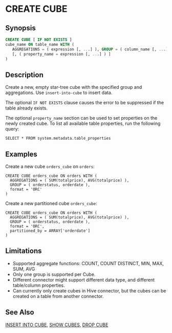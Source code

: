 CREATE CUBE
============

Synopsis
--------

``` sql
CREATE CUBE [ IF NOT EXISTS ]
cube_name ON table_name WITH (
   AGGREGATIONS = ( expression [, ...] ), GROUP = ( column_name [, ...] )
   [, ( property_name = expression [, ...] ) ] 
)
```

Description
-----------

Create a new, empty star-tree cube with the specified group and aggregations. Use `insert-into-cube` to insert data.

The optional `IF NOT EXISTS` clause causes the error to be suppressed if the table already exists.

The optional `property_name` section can be used to set properties on the newly created cube. To list all available table properties, run the following query:

    SELECT * FROM system.metadata.table_properties

Examples
--------

Create a new cube `orders_cube` on `orders`:

    CREATE CUBE orders_cube ON orders WITH (
      AGGREGATIONS = ( SUM(totalprice), AVG(totalprice) ),
      GROUP = ( orderstatus, orderdate ),
      format = 'ORC'
    )

Create a new partitioned cube `orders_cube`:

    CREATE CUBE orders_cube ON orders WITH (
      AGGREGATIONS = ( SUM(totalprice), AVG(totalprice) ),
      GROUP = ( orderstatus, orderdate ),
      format = 'ORC',
      partitioned_by = ARRAY['orderdate']
    )

Limitations
-----------

- Supported aggregate functions:
      COUNT, COUNT DISTINCT, MIN, MAX, SUM, AVG
- Only one group is supported per Cube.  
- Different connector might support different data type, and different table/column properties.
- Can currently only create cubes in Hive connector, but the cubes can be created on a table from another connector. 

See Also
--------
[INSERT INTO CUBE](./insert-cube.html), [SHOW CUBES](./show-cubes.html), [DROP CUBE](./drop-cube.html)